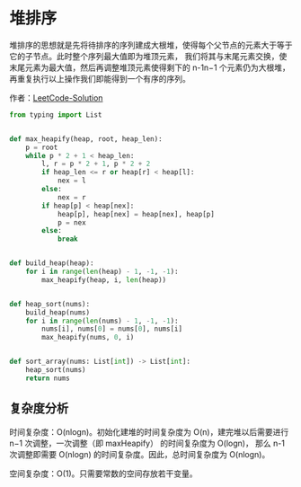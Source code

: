# 堆排序
堆排序的思想就是先将待排序的序列建成大根堆，使得每个父节点的元素大于等于它的子节点。此时整个序列最大值即为堆顶元素，
我们将其与末尾元素交换，使末尾元素为最大值，然后再调整堆顶元素使得剩下的 n-1n−1 个元素仍为大根堆，
再重复执行以上操作我们即能得到一个有序的序列。

作者：[LeetCode-Solution](https://leetcode-cn.com/problems/sort-an-array/solution/pai-xu-shu-zu-by-leetcode-solution/)

```python
from typing import List


def max_heapify(heap, root, heap_len):
    p = root
    while p * 2 + 1 < heap_len:
        l, r = p * 2 + 1, p * 2 + 2
        if heap_len <= r or heap[r] < heap[l]:
            nex = l
        else:
            nex = r
        if heap[p] < heap[nex]:
            heap[p], heap[nex] = heap[nex], heap[p]
            p = nex
        else:
            break


def build_heap(heap):
    for i in range(len(heap) - 1, -1, -1):
        max_heapify(heap, i, len(heap))


def heap_sort(nums):
    build_heap(nums)
    for i in range(len(nums) - 1, -1, -1):
        nums[i], nums[0] = nums[0], nums[i]
        max_heapify(nums, 0, i)


def sort_array(nums: List[int]) -> List[int]:
    heap_sort(nums)
    return nums
```

## 复杂度分析

时间复杂度：O(nlogn)。初始化建堆的时间复杂度为 O(n)，建完堆以后需要进行 n−1 次调整，一次调整（即 maxHeapify） 的时间复杂度为 O(logn)，
那么 n-1 次调整即需要 O(nlogn) 的时间复杂度。因此，总时间复杂度为 O(nlogn)。

空间复杂度：O(1)。只需要常数的空间存放若干变量。